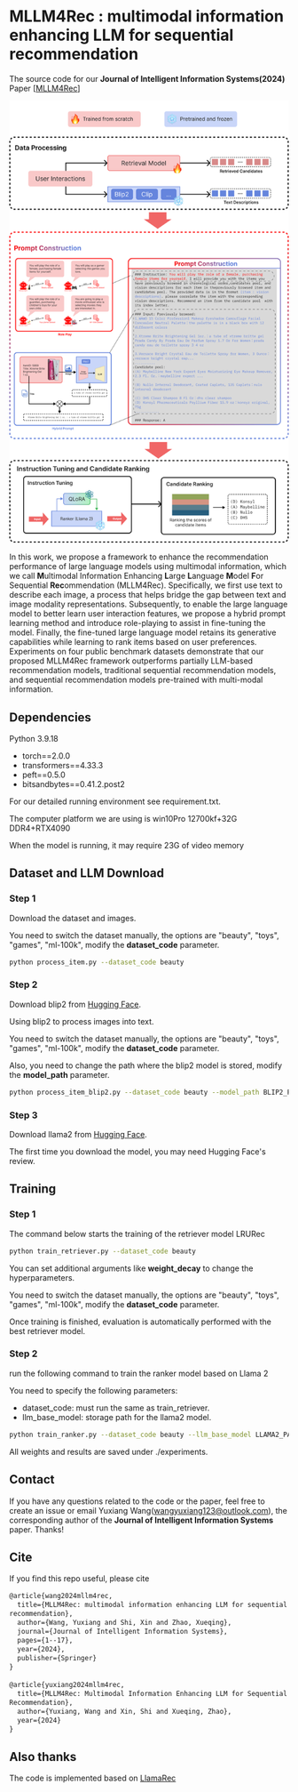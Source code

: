 # MLLM4Rec : multimodal information enhancing LLM for sequential recommendation
The source code for our **Journal of Intelligent Information Systems(2024)** Paper [[MLLM4Rec](https://doi.org/10.1007/s10844-024-00915-3)]


<img src=media/MLLMRec.png width=1000>



In this work, we propose a framework to enhance the recommendation performance of large language models using multimodal information, which we call **M**ultimodal Information Enhancing **L**arge **L**anguage **M**odel **F**or Sequential **Rec**ommendation (MLLM4Rec). Specifically, we first use text to describe each image, a process that helps bridge the gap between text and image modality representations. Subsequently, to enable the large language model to better learn user interaction features, we propose a hybrid prompt learning method and introduce role-playing to assist in fine-tuning the model. Finally, the fine-tuned large language model retains its generative capabilities while learning to rank items based on user preferences. Experiments on four public benchmark datasets demonstrate that our proposed MLLM4Rec framework outperforms partially LLM-based recommendation models, traditional sequential recommendation models, and sequential recommendation models pre-trained with multi-modal information.


## Dependencies 
Python 3.9.18

- torch==2.0.0
- transformers==4.33.3
- peft==0.5.0
- bitsandbytes==0.41.2.post2


For our detailed running environment see requirement.txt.

The computer platform we are using is win10Pro 12700kf+32G DDR4+RTX4090

When the model is running, it may require 23G of video memory

## Dataset and LLM Download
### Step 1
Download the dataset and images.

You need to switch the dataset manually, the options are "beauty", "toys", "games", "ml-100k", modify the **dataset_code** parameter.

```bash
python process_item.py --dataset_code beauty
```

### Step 2
Download blip2 from [Hugging Face](https://huggingface.co/Salesforce/blip2-opt-2.7b). 

Using blip2 to process images into text.

You need to switch the dataset manually, the options are "beauty", "toys", "games", "ml-100k", modify the **dataset_code** parameter.

Also, you need to change the path where the blip2 model is stored, modify the **model_path** parameter.
```bash
python process_item_blip2.py --dataset_code beauty --model_path BLIP2_PATH
```

### Step 3
Download llama2 from [Hugging Face](https://huggingface.co/meta-llama/Llama-2-7b-hf).

The first time you download the model, you may need Hugging Face's review.

## Training
### Step 1
The command below starts the training of the retriever model LRURec

```bash
python train_retriever.py --dataset_code beauty
```
You can set additional arguments like **weight_decay** to change the hyperparameters. 

You need to switch the dataset manually, the options are "beauty", "toys", "games", "ml-100k", modify the **dataset_code** parameter.

Once training is finished, evaluation is automatically performed with the best retriever model.

### Step 2
run the following command to train the ranker model based on Llama 2

You need to specify the following parameters:
- dataset_code: must run the same as train_retriever.
- llm_base_model: storage path for the llama2 model.

```bash
python train_ranker.py --dataset_code beauty --llm_base_model LLAMA2_PATH
```

All weights and results are saved under ./experiments.

## Contact
If you have any questions related to the code or the paper, feel free to create an issue or email Yuxiang Wang(wangyuxiang123@outlook.com), the corresponding author of the 
**Journal of Intelligent Information Systems** paper. Thanks!


## Cite 
If you find this repo useful, please cite
```
@article{wang2024mllm4rec,
  title={MLLM4Rec: multimodal information enhancing LLM for sequential recommendation},
  author={Wang, Yuxiang and Shi, Xin and Zhao, Xueqing},
  journal={Journal of Intelligent Information Systems},
  pages={1--17},
  year={2024},
  publisher={Springer}
}

@article{yuxiang2024mllm4rec,
  title={MLLM4Rec: Multimodal Information Enhancing LLM for Sequential Recommendation},
  author={Yuxiang, Wang and Xin, Shi and Xueqing, Zhao},
  year={2024}
}
```

## Also thanks
The code is implemented based on [LlamaRec](https://github.com/yueeeeeeee/llamarec?tab=readme-ov-file)
